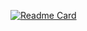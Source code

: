 [![Readme Card](https://github-readme-stats.vercel.app/api/pin/?username=lendel&repo=ton-wallet-finder)](https://github.com/lendel/ton-wallet-finder)
